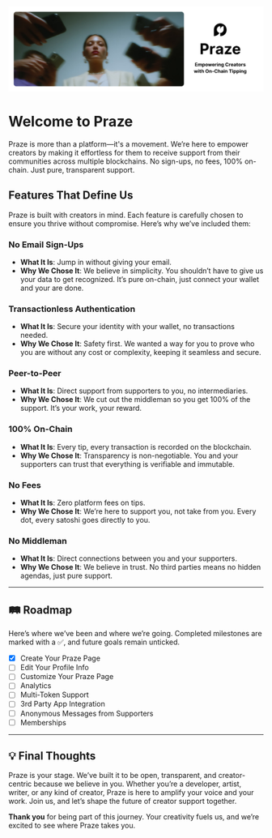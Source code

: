 ![Praze Banner](static/images/gh-banner.png)

# Welcome to Praze

Praze is more than a platform—it's a movement. We’re here to empower creators by making it effortless for them to receive support from their communities across multiple blockchains. No sign-ups, no fees, 100% on-chain. Just pure, transparent support.

## Features That Define Us

Praze is built with creators in mind. Each feature is carefully chosen to ensure you thrive without compromise. Here’s why we’ve included them:

### **No Email Sign-Ups**

- **What It Is**: Jump in without giving your email.
- **Why We Chose It**: We believe in simplicity. You shouldn’t have to give us your data to get recognized. It’s pure on-chain, just connect your wallet and your are done.

### **Transactionless Authentication**

- **What It Is**: Secure your identity with your wallet, no transactions needed.
- **Why We Chose It**: Safety first. We wanted a way for you to prove who you are without any cost or complexity, keeping it seamless and secure.

### **Peer-to-Peer**

- **What It Is**: Direct support from supporters to you, no intermediaries.
- **Why We Chose It**: We cut out the middleman so you get 100% of the support. It’s your work, your reward.

### **100% On-Chain**

- **What It Is**: Every tip, every transaction is recorded on the blockchain.
- **Why We Chose It**: Transparency is non-negotiable. You and your supporters can trust that everything is verifiable and immutable.

### **No Fees**

- **What It Is**: Zero platform fees on tips.
- **Why We Chose It**: We’re here to support you, not take from you. Every dot, every satoshi goes directly to you.

### **No Middleman**

- **What It Is**: Direct connections between you and your supporters.
- **Why We Chose It**: We believe in trust. No third parties means no hidden agendas, just pure support.

---

## 🛤️ Roadmap

Here’s where we’ve been and where we’re going. Completed milestones are marked with a ✅, and future goals remain unticked.

- [x] Create Your Praze Page
- [ ] Edit Your Profile Info
- [ ] Customize Your Praze Page
- [ ] Analytics
- [ ] Multi-Token Support
- [ ] 3rd Party App Integration
- [ ] Anonymous Messages from Supporters
- [ ] Memberships

---

## 💡 Final Thoughts

Praze is your stage. We’ve built it to be open, transparent, and creator-centric because we believe in you. Whether you’re a developer, artist, writer, or any kind of creator, Praze is here to amplify your voice and your work. Join us, and let’s shape the future of creator support together.

**Thank you** for being part of this journey. Your creativity fuels us, and we’re excited to see where Praze takes you.
